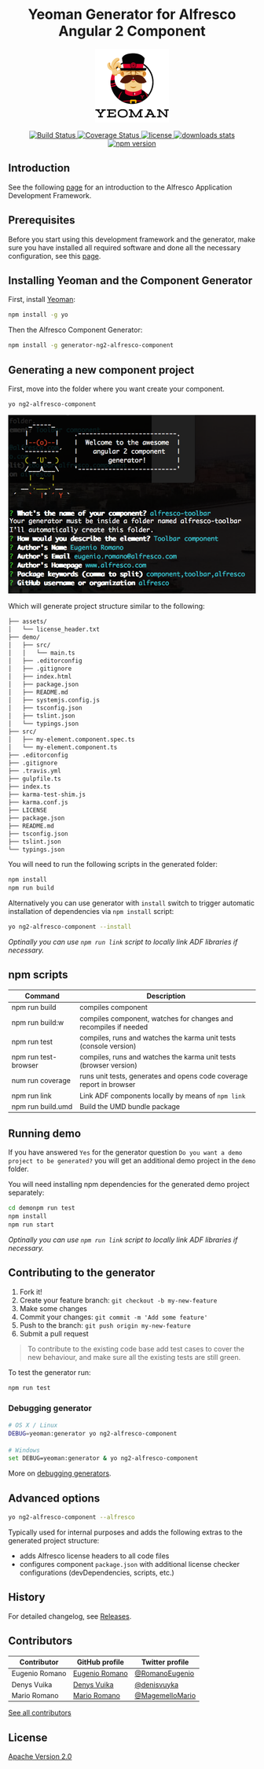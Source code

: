 <h1 align="center">Yeoman Generator for Alfresco Angular 2 Component</h1>
<p align="center">
  <img title="yeoman generator" src='assets/yeoman.png' alt='yeoman logo'  />
</p>
<p align="center">
  <a title='Build Status' href="https://travis-ci.org/Alfresco/generator-ng2-alfresco-component">
    <img src='https://travis-ci.org/Alfresco/generator-ng2-alfresco-component.svg?branch=master' alt='Build Status'  />
  </a>
  <a href='https://codecov.io/gh/Alfresco/generator-ng2-alfresco-component'>
    <img src='https://img.shields.io/codecov/c/github/Alfresco/generator-ng2-alfresco-component/master.svg?maxAge=2592000' alt='Coverage Status' />
  </a>
  <a href='https://github.com/Alfresco/generator-ng2-alfresco-component/blob/master/LICENSE'>
    <img src='https://img.shields.io/badge/license-MIT-blue.svg' alt='license' />
  </a>
  <a alt='downloads stats' href='https://npmjs.org/package/generator-ng2-alfresco-component'>
    <img src='https://img.shields.io/npm/dt/generator-ng2-alfresco-component.svg' alt='downloads stats' />
  </a>
  <a href="https://nodei.co/npm/generator-ng2-alfresco-component/">
    <img src="http://img.shields.io/npm/v/generator-ng2-alfresco-component.svg" alt='npm version' >
  </a>
</p>

## Introduction

See the following [page](https://github.com/Alfresco/app-dev-framework/blob/master/INTRODUCTION.md) for an introduction to the Alfresco Application Development Framework.

## Prerequisites

Before you start using this development framework and the generator, make sure you have installed all required software and done all the
necessary configuration, see this [page](https://github.com/Alfresco/app-dev-framework/blob/master/PREREQUISITES.md).

## Installing Yeoman and the Component Generator

First, install [Yeoman](http://yeoman.io):

```sh
npm install -g yo
```

Then the Alfresco Component Generator:

```sh
npm install -g generator-ng2-alfresco-component
```

##  Generating a new component project

First, move into the folder where you want create your component.

```sh
yo ng2-alfresco-component
```

![alfresco generator](assets/generator.png)

Which will generate project structure similar to the following:

    ├── assets/
    │   └── license_header.txt
    ├── demo/
    │   ├── src/
    │   │   └── main.ts
    │   ├── .editorconfig
    │   ├── .gitignore
    │   ├── index.html
    │   ├── package.json
    │   ├── README.md
    │   ├── systemjs.config.js
    │   ├── tsconfig.json
    │   ├── tslint.json
    │   └── typings.json
    ├── src/
    │   ├── my-element.component.spec.ts
    │   └── my-element.component.ts
    ├── .editorconfig
    ├── .gitignore
    ├── .travis.yml
    ├── gulpfile.ts
    ├── index.ts
    ├── karma-test-shim.js
    ├── karma.conf.js
    ├── LICENSE
    ├── package.json
    ├── README.md
    ├── tsconfig.json
    ├── tslint.json
    └── typings.json

You will need to run the following scripts in the generated folder:

```sh
npm install
npm run build
```

Alternatively you can use generator with `install` switch to trigger automatic installation of dependencies via `npm install` script:

```sh
yo ng2-alfresco-component --install
```

_Optinally you can use `npm run link` script to locally link ADF libraries if necessary._

## npm scripts

| Command | Description |
| --- | --- |
| npm run build | compiles component |
| npm run build:w | compiles component, watches for changes and recompiles if needed |
| npm run test | compiles, runs and watches the karma unit tests (console version) |
| npm run test-browser | compiles, runs and watches the karma unit tests (browser version) |
| num run coverage | runs unit tests, generates and opens code coverage report in browser |
| npm run link | Link ADF components locally by means of `npm link` |
| npm run build.umd |Build the UMD bundle package |

## Running demo

If you have answered `Yes` for the generator question `Do you want a demo project to be generated?` you will get an additional demo project in the `demo` folder.

You will need installing npm dependencies for the generated demo project separately:

```sh
cd demonpm run test
npm install
npm run start
```

_Optinally you can use `npm run link` script to locally link ADF libraries if necessary._

## Contributing to the generator

1. Fork it!
2. Create your feature branch: `git checkout -b my-new-feature`
3. Make some changes
4. Commit your changes: `git commit -m 'Add some feature'`
5. Push to the branch: `git push origin my-new-feature`
6. Submit a pull request

>To contribute to the existing code base add test cases to cover the new behaviour, and make sure all the existing tests are still green.

To test the generator run:

```sh
npm run test
```

### Debugging generator

```sh
# OS X / Linux
DEBUG=yeoman:generator yo ng2-alfresco-component

# Windows
set DEBUG=yeoman:generator & yo ng2-alfresco-component
```

More on [debugging generators](http://yeoman.io/authoring/debugging.html).

## Advanced options

```sh
yo ng2-alfresco-component --alfresco
```

Typically used for internal purposes and adds the following extras to the generated project structure:

- adds Alfresco license headers to all code files
- configures component `package.json` with additional license checker configurations (devDependencies, scripts, etc.)

## History

For detailed changelog, see [Releases](https://github.com/Alfresco/generator-ng2-alfresco-component/releases).

## Contributors

| Contributor | GitHub profile | Twitter profile |
| --- | --- | --- |
| Eugenio Romano | [Eugenio Romano](https://github.com/eromano) | [@RomanoEugenio](https://twitter.com/RomanoEugenio) |
| Denys Vuika | [Denys Vuika](https://github.com/denisvuyka) | [@denisvuyka](https://twitter.com/denisvuyka) |
| Mario Romano | [Mario Romano](https://github.com/magemello) | [@MagemelloMario](https://twitter.com/MagemelloMario) |

[See all contributors](https://github.com/alfresco/generator-ng2-alfresco-component/graphs/contributors)

## License
[Apache Version 2.0](https://github.com/alfresco/generator-ng2-alfresco-component/blob/master/LICENSE)
